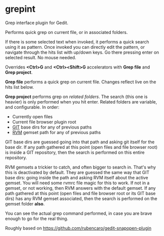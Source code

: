 grepint
=============

Grep interface plugin for Gedit.

Performs quick grep on current file, or in associated folders. 

If there is some selected text when invoked, it performs 
a quick search using it as pattern. 
Once invoked you can directly edit the pattern, 
or navigate through the hits list with up/down keys. 
Go there pressing enter on selected result.
No mouse needed.

Overrides __\<Ctrl\>G__ and __\<Ctrl\>\<Shift\>G__ 
accelerators with __Grep file__ and __Grep project__. 

__Grep file__ performs a quick grep on current file. 
Changes reflect live on the hits list below.

__Grep project__ performs grep on _related folders_. 
The search (this one is heavier) is only 
performed when you hit enter. Related folders are variable, 
and configurable. In order:
 - Currently open files
 - Current file browser plugin root
 - [GIT](http://git-scm.com/) base dirs for any of previous paths
 - [RVM](https://rvm.io/) gemset path for any of previous paths

GIT base dirs are guessed going into that path and asking git itself
for the base dir. If any path gathered at this point (open files and file browser root) 
is inside a GIT repository, then the search is performed on this entire repository.

RVM gemsets a trickier to catch, and often bigger to search in. That's why this is 
deactivated by default. They are guessed the same way that GIT base dirs: 
going inside the path and asking RVM itself about the active gemset. You will
need some rvmrc file magic for this to work. If not in a gemset, or not working, 
then RVM answers with the default gemset. If any path gathered at this point 
(open files and file browser root or its GIT base dirs) has any RVM gemset associated, 
then the search is performed on the gemset folder __also__.

You can see the actual grep command performed, 
in case you are brave enough to go for the real thing.

Roughly based on https://github.com/rubencaro/gedit-snapopen-plugin